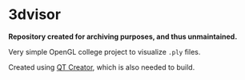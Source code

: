 # 3dvisor
**Repository created for archiving purposes, and thus unmaintained.**

Very simple OpenGL college project to visualize `.ply` files.

Created using [QT Creator](https://www.qt.io/product/development-tools), which is also needed to build.
